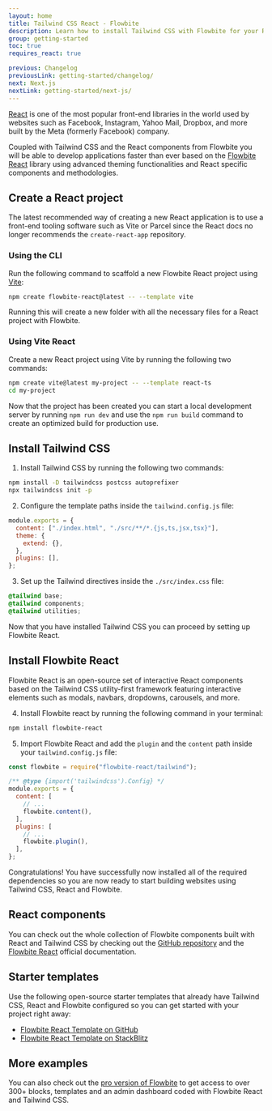 ```yaml
---
layout: home
title: Tailwind CSS React - Flowbite
description: Learn how to install Tailwind CSS with Flowbite for your React project and start developing modern web applications using interactive elements based on utility classes
group: getting-started
toc: true
requires_react: true

previous: Changelog
previousLink: getting-started/changelog/
next: Next.js
nextLink: getting-started/next-js/
---
```


[React](https://react.dev/) is one of the most popular front-end libraries in the world used by websites such as Facebook, Instagram, Yahoo Mail, Dropbox, and more built by the Meta (formerly Facebook) company.

Coupled with Tailwind CSS and the React components from Flowbite you will be able to develop applications faster than ever based on the [Flowbite React](https://flowbite-react.com) library using advanced theming functionalities and React specific components and methodologies.

## Create a React project

The latest recommended way of creating a new React application is to use a front-end tooling software such as Vite or Parcel since the React docs no longer recommends the `create-react-app` repository.

### Using the CLI

Run the following command to scaffold a new Flowbite React project using [Vite](https://vitejs.dev/):

```bash
npm create flowbite-react@latest -- --template vite
```

Running this will create a new folder with all the necessary files for a React project with Flowbite.

### Using Vite React

Create a new React project using Vite by running the following two commands:

```bash
npm create vite@latest my-project -- --template react-ts
cd my-project
```

Now that the project has been created you can start a local development server by running `npm run dev` and use the `npm run build` command to create an optimized build for production use.

## Install Tailwind CSS

1. Install Tailwind CSS by running the following two commands:

```bash
npm install -D tailwindcss postcss autoprefixer
npx tailwindcss init -p
```

2. Configure the template paths inside the `tailwind.config.js` file:

```javascript
module.exports = {
  content: ["./index.html", "./src/**/*.{js,ts,jsx,tsx}"],
  theme: {
    extend: {},
  },
  plugins: [],
};
```

3. Set up the Tailwind directives inside the `./src/index.css` file:

```css
@tailwind base;
@tailwind components;
@tailwind utilities;
```

Now that you have installed Tailwind CSS you can proceed by setting up Flowbite React.

## Install Flowbite React

Flowbite React is an open-source set of interactive React components based on the Tailwind CSS utility-first framework featuring interactive elements such as modals, navbars, dropdowns, carousels, and more.

4. Install Flowbite react by running the following command in your terminal:

```bash
npm install flowbite-react
```

5. Import Flowbite React and add the `plugin` and the `content` path inside your `tailwind.config.js` file:

```javascript
const flowbite = require("flowbite-react/tailwind");

/** @type {import('tailwindcss').Config} */
module.exports = {
  content: [
    // ...
    flowbite.content(),
  ],
  plugins: [
    // ...
    flowbite.plugin(),
  ],
};
```

Congratulations! You have successfully now installed all of the required dependencies so you are now ready to start building websites using Tailwind CSS, React and Flowbite.

## React components

You can check out the whole collection of Flowbite components built with React and Tailwind CSS by checking out the [GitHub repository](https://github.com/themesberg/flowbite-react) and the [Flowbite React](https://flowbite-react.com) official documentation.

## Starter templates

Use the following open-source starter templates that already have Tailwind CSS, React and Flowbite configured so you can get started with your project right away:

- [Flowbite React Template on GitHub](https://github.com/themesberg/flowbite-react-template-vite)
- [Flowbite React Template on StackBlitz](https://stackblitz.com/edit/flowbite-react-template-vite)

## More examples

You can also check out the [pro version of Flowbite](https://flowbite.com/pro/) to get access to over 300+ blocks, templates and an admin dashboard coded with Flowbite React and Tailwind CSS.